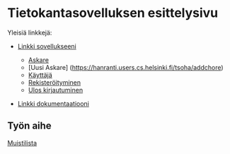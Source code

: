 # Tietokantasovelluksen esittelysivu

Yleisiä linkkejä:

* [Linkki sovellukseeni](https://hanranti.users.cs.helsinki.fi/tsoha)
  * [Askare](https://hanranti.users.cs.helsinki.fi/tsoha/chore/1)
  * [Uusi Askare] (https://hanranti.users.cs.helsinki.fi/tsoha/addchore)
  * [Käyttäjä](https://hanranti.users.cs.helsinki.fi/tsoha/user/1)
  * [Rekisteröityminen](https://hanranti.users.cs.helsinki.fi/tsoha/signup)
  * [Ulos kirjautuminen](https://hanranti.users.cs.helsinki.fi/tsoha/logout)

* [Linkki dokumentaatiooni](https://github.com/hanranti/Tsoha-Bootstrap/blob/master/doc/dokumentaatio.pdf)

## Työn aihe

[Muistilista](http://advancedkittenry.github.io/suunnittelu_ja_tyoymparisto/aiheet/Muistilista.html) 

